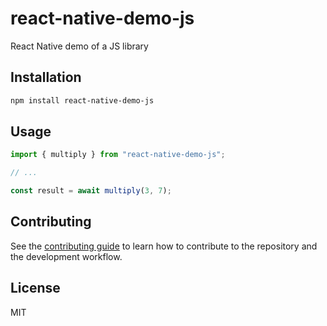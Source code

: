 # react-native-demo-js

React Native demo of a JS library

## Installation

```sh
npm install react-native-demo-js
```

## Usage

```js
import { multiply } from "react-native-demo-js";

// ...

const result = await multiply(3, 7);
```

## Contributing

See the [contributing guide](CONTRIBUTING.md) to learn how to contribute to the repository and the development workflow.

## License

MIT
